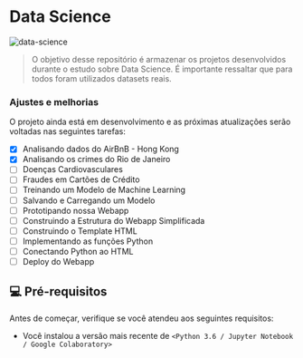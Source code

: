 # Data Science


<img src="https://img.freepik.com/free-photo/futuristic-networking-technology-remix-with-woman-using-virtual-screen_53876-108509.jpg?size=626&ext=jpg" alt="data-science">

> O objetivo desse repositório é armazenar os projetos desenvolvidos durante o estudo sobre Data Science. É importante ressaltar que para todos foram utilizados datasets reais. 

### Ajustes e melhorias

O projeto ainda está em desenvolvimento e as próximas atualizações serão voltadas nas seguintes tarefas:

- [x] Analisando dados do AirBnB - Hong Kong
- [x] Analisando os crimes do Rio de Janeiro
- [ ] Doenças Cardiovasculares
- [ ] Fraudes em Cartões de Crédito
- [ ] Treinando um Modelo de Machine Learning
- [ ] Salvando e Carregando um Modelo
- [ ] Prototipando nossa Webapp
- [ ] Construindo a Estrutura do Webapp Simplificada
- [ ] Construindo o Template HTML
- [ ] Implementando as funções Python
- [ ] Conectando Python ao HTML
- [ ] Deploy do Webapp

## 💻 Pré-requisitos

Antes de começar, verifique se você atendeu aos seguintes requisitos:
<!---Estes são apenas requisitos de exemplo. Adicionar, duplicar ou remover conforme necessário--->
* Você instalou a versão mais recente de `<Python 3.6 / Jupyter Notebook / Google Colaboratory>`


